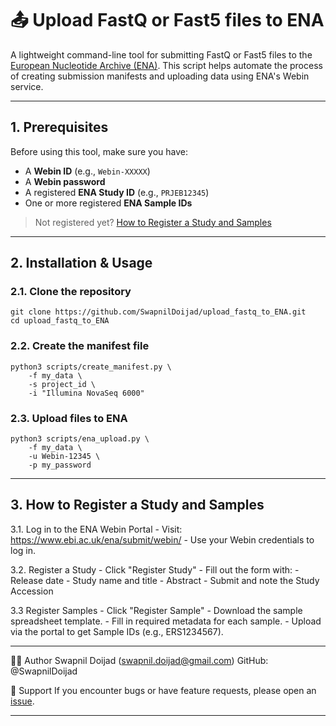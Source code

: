 # 📤 Upload FastQ or Fast5 files to ENA

A lightweight command-line tool for submitting FastQ or Fast5 files to the [European Nucleotide Archive (ENA)](https://www.ebi.ac.uk/ena/). This script helps automate the process of creating submission manifests and uploading data using ENA's Webin service.

---

## 1. Prerequisites

Before using this tool, make sure you have:

- A **Webin ID** (e.g., `Webin-XXXXX`)
- A **Webin password**
- A registered **ENA Study ID** (e.g., `PRJEB12345`)
- One or more registered **ENA Sample IDs**

> Not registered yet? [How to Register a Study and Samples](#how-to-register-a-study-and-samples)

---

## 2. Installation & Usage

### 2.1. Clone the repository

    git clone https://github.com/SwapnilDoijad/upload_fastq_to_ENA.git
    cd upload_fastq_to_ENA

### 2.2. Create the manifest file
    python3 scripts/create_manifest.py \
        -f my_data \
        -s project_id \
        -i "Illumina NovaSeq 6000"

### 2.3. Upload files to ENA
    python3 scripts/ena_upload.py \
        -f my_data \
        -u Webin-12345 \
        -p my_password

---
## 3. How to Register a Study and Samples
  3.1. Log in to the ENA Webin Portal
    - Visit: https://www.ebi.ac.uk/ena/submit/webin/
    - Use your Webin credentials to log in.

  3.2. Register a Study
    - Click "Register Study"
    - Fill out the form with:
      - Release date
      - Study name and title
      - Abstract
      - Submit and note the Study Accession

  3.3 Register Samples
     - Click "Register Sample"
     - Download the sample spreadsheet template.
     - Fill in required metadata for each sample.
    - Upload via the portal to get Sample IDs (e.g., ERS1234567).

---
🧑‍💻 Author
Swapnil Doijad (swapnil.doijad@gmail.com)
GitHub: @SwapnilDoijad

🙋 Support
If you encounter bugs or have feature requests, please open an [issue](https://github.com/SwapnilDoijad/upload_fastq_to_ENA/issues).

---
